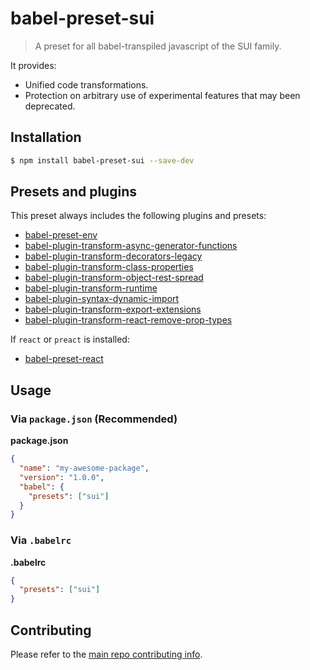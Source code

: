 # babel-preset-sui

> A preset for all babel-transpiled javascript of the SUI family.

It provides:
* Unified code transformations.
* Protection on arbitrary use of experimental features that may been deprecated.

## Installation

```sh
$ npm install babel-preset-sui --save-dev
```

## Presets and plugins

This preset always includes the following plugins and presets:
- [babel-preset-env](https://www.npmjs.com/package/babel-preset-env)
- [babel-plugin-transform-async-generator-functions](https://www.npmjs.com/package/babel-plugin-transform-async-generator-functions)
- [babel-plugin-transform-decorators-legacy](https://www.npmjs.com/package/babel-plugin-transform-decorators)
- [babel-plugin-transform-class-properties](https://www.npmjs.com/package/babel-plugin-transform-class-properties)
- [babel-plugin-transform-object-rest-spread](https://www.npmjs.com/package/babel-plugin-transform-object-rest-spread)
- [babel-plugin-transform-runtime](https://www.npmjs.com/package/babel-plugin-transform-runtime)
- [babel-plugin-syntax-dynamic-import](https://www.npmjs.com/package/babel-plugin-syntax-dynamic-import)
- [babel-plugin-transform-export-extensions](https://www.npmjs.com/package/babel-plugin-transform-export-extensions)
- [babel-plugin-transform-react-remove-prop-types](https://www.npmjs.com/package/babel-plugin-transform-react-remove-prop-types)

If `react` or `preact` is installed:
  - [babel-preset-react](https://www.npmjs.com/package/babel-preset-react)

## Usage

### Via `package.json` (Recommended)

**package.json**

```json
{
  "name": "my-awesome-package",
  "version": "1.0.0",
  "babel": {
    "presets": ["sui"]
  }
}
```

### Via `.babelrc`

**.babelrc**

```json
{
  "presets": ["sui"]
}
```

## Contributing

Please refer to the [main repo contributing info](https://github.com/SUI-Components/sui/blob/master/CONTRIBUTING.md).
